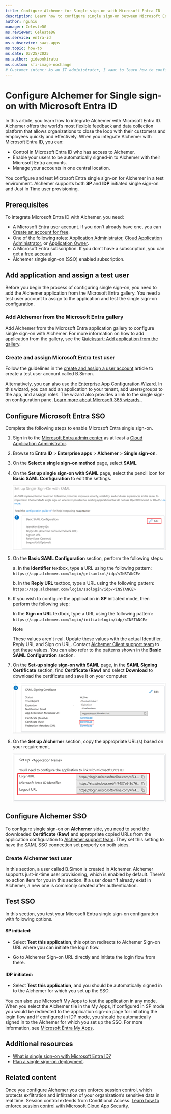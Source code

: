 ```yaml
---
title: Configure Alchemer for Single sign-on with Microsoft Entra ID
description: Learn how to configure single sign-on between Microsoft Entra ID and Alchemer.
author: nguhiu
manager: CelesteDG
ms.reviewer: CelesteDG
ms.service: entra-id
ms.subservice: saas-apps
ms.topic: how-to
ms.date: 03/25/2025
ms.author: gideonkiratu
ms.custom: sfi-image-nochange
# Customer intent: As an IT administrator, I want to learn how to configure single sign-on between Microsoft Entra ID and Alchemer so that I can control who has access to Alchemer, enable automatic sign-in with Microsoft Entra accounts, and manage my accounts in one central location.
---
```


# Configure Alchemer for Single sign-on with Microsoft Entra ID

In this article, you learn how to integrate Alchemer with Microsoft Entra ID. Alchemer offers the world’s most flexible feedback and data collection platform that allows organizations to close the loop with their customers and employees quickly and effectively. When you integrate Alchemer with Microsoft Entra ID, you can:

* Control in Microsoft Entra ID who has access to Alchemer.
* Enable your users to be automatically signed-in to Alchemer with their Microsoft Entra accounts.
* Manage your accounts in one central location.

You configure and test Microsoft Entra single sign-on for Alchemer in a test environment. Alchemer supports both **SP** and **IDP** initiated single sign-on and Just In Time user provisioning.

## Prerequisites

To integrate Microsoft Entra ID with Alchemer, you need:

* A Microsoft Entra user account. If you don't already have one, you can [Create an account for free](https://azure.microsoft.com/free/?WT.mc_id=A261C142F).
* One of the following roles: [Application Administrator](/entra/identity/role-based-access-control/permissions-reference#application-administrator), [Cloud Application Administrator](/entra/identity/role-based-access-control/permissions-reference#cloud-application-administrator), or [Application Owner](/entra/fundamentals/users-default-permissions#owned-enterprise-applications).
* A Microsoft Entra subscription. If you don't have a subscription, you can get a [free account](https://azure.microsoft.com/free/).
* Alchemer single sign-on (SSO) enabled subscription.

## Add application and assign a test user

Before you begin the process of configuring single sign-on, you need to add the Alchemer application from the Microsoft Entra gallery. You need a test user account to assign to the application and test the single sign-on configuration.

<a name='add-alchemer-from-the-azure-ad-gallery'></a>

### Add Alchemer from the Microsoft Entra gallery

Add Alchemer from the Microsoft Entra application gallery to configure single sign-on with Alchemer. For more information on how to add application from the gallery, see the [Quickstart: Add application from the gallery](~/identity/enterprise-apps/add-application-portal.md).

<a name='create-and-assign-azure-ad-test-user'></a>

### Create and assign Microsoft Entra test user

Follow the guidelines in the [create and assign a user account](~/identity/enterprise-apps/add-application-portal-assign-users.md) article to create a test user account called B.Simon.

Alternatively, you can also use the [Enterprise App Configuration Wizard](https://portal.office.com/AdminPortal/home?Q=Docs#/azureadappintegration). In this wizard, you can add an application to your tenant, add users/groups to the app, and assign roles. The wizard also provides a link to the single sign-on configuration pane. [Learn more about Microsoft 365 wizards.](/microsoft-365/admin/misc/azure-ad-setup-guides). 

<a name='configure-azure-ad-sso'></a>

## Configure Microsoft Entra SSO

Complete the following steps to enable Microsoft Entra single sign-on.

1. Sign in to the [Microsoft Entra admin center](https://entra.microsoft.com) as at least a [Cloud Application Administrator](~/identity/role-based-access-control/permissions-reference.md#cloud-application-administrator).
1. Browse to **Entra ID** > **Enterprise apps** > **Alchemer** > **Single sign-on**.
1. On the **Select a single sign-on method** page, select **SAML**.
1. On the **Set up single sign-on with SAML** page, select the pencil icon for **Basic SAML Configuration** to edit the settings.

   ![Screenshot shows how to edit Basic SAML Configuration.](common/edit-urls.png "Basic Configuration")

1. On the **Basic SAML Configuration** section, perform the following steps:

    a. In the **Identifier** textbox, type a URL using the following pattern:
    `https://app.alchemer.com/login/getsamlxml/idp/<INSTANCE>`

    b. In the **Reply URL** textbox, type a URL using the following pattern:
    `https://app.alchemer.com/login/ssologin/idp/<INSTANCE>`

1. If you wish to configure the application in **SP** initiated mode, then perform the following step:

    In the **Sign on URL** textbox, type a URL using the following pattern:
    `https://app.alchemer.com/login/initiatelogin/idp/<INSTANCE>`

    > [!NOTE]
    > These values aren't real. Update these values with the actual Identifier, Reply URL and Sign on URL. Contact [Alchemer Client support team](mailto:support@alchemer.com) to get these values. You can also refer to the patterns shown in the **Basic SAML Configuration** section.

1. On the **Set-up single sign-on with SAML** page, in the **SAML Signing Certificate** section, find **Certificate (Raw)** and select **Download** to download the certificate and save it on your computer.

    ![Screenshot shows the Certificate download link.](common/certificateraw.png "Certificate")

1. On the **Set up Alchemer** section, copy the appropriate URL(s) based on your requirement.

	![Screenshot shows to copy configuration appropriate URL.](common/copy-configuration-urls.png "Metadata")

## Configure Alchemer SSO

To configure single sign-on on **Alchemer** side, you need to send the downloaded **Certificate (Raw)** and appropriate copied URLs from the application configuration to [Alchemer support team](mailto:support@alchemer.com). They set this setting to have the SAML SSO connection set properly on both sides.

### Create Alchemer test user

In this section, a user called B.Simon is created in Alchemer. Alchemer supports just-in-time user provisioning, which is enabled by default. There's no action item for you in this section. If a user doesn't already exist in Alchemer, a new one is commonly created after authentication.

## Test SSO 

In this section, you test your Microsoft Entra single sign-on configuration with following options. 

#### SP initiated:

* Select **Test this application**, this option redirects to Alchemer Sign-on URL where you can initiate the login flow.  

* Go to Alchemer Sign-on URL directly and initiate the login flow from there.

#### IDP initiated:

* Select **Test this application**, and you should be automatically signed in to the Alchemer for which you set up the SSO. 

You can also use Microsoft My Apps to test the application in any mode. When you select the Alchemer tile in the My Apps, if configured in SP mode you would be redirected to the application sign-on page for initiating the login flow and if configured in IDP mode, you should be automatically signed in to the Alchemer for which you set up the SSO. For more information, see [Microsoft Entra My Apps](/azure/active-directory/manage-apps/end-user-experiences#azure-ad-my-apps).

## Additional resources

* [What is single sign-on with Microsoft Entra ID?](~/identity/enterprise-apps/what-is-single-sign-on.md)
* [Plan a single sign-on deployment](~/identity/enterprise-apps/plan-sso-deployment.md).

## Related content

Once you configure Alchemer you can enforce session control, which protects exfiltration and infiltration of your organization’s sensitive data in real time. Session control extends from Conditional Access. [Learn how to enforce session control with Microsoft Cloud App Security](/cloud-app-security/proxy-deployment-aad).
